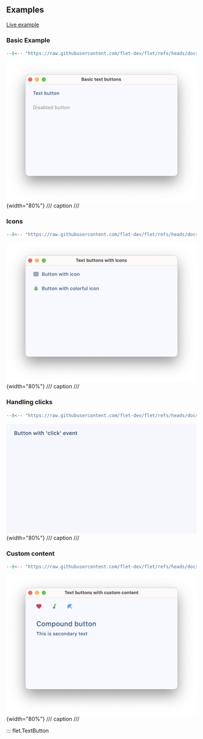 ## Examples

[Live example](https://flet-controls-gallery.fly.dev/buttons/textbutton)

### Basic Example

```python
--8<-- "https://raw.githubusercontent.com/flet-dev/flet/refs/heads/docs/sdk/python/examples/python/controls/text-button/basic.py"
```

![basic](https://raw.githubusercontent.com/flet-dev/flet/docs/sdk/python/examples/python/controls/text-button/media/basic.png){width="80%"}
/// caption
///

### Icons

```python
--8<-- "https://raw.githubusercontent.com/flet-dev/flet/refs/heads/docs/sdk/python/examples/python/controls/text-button/icons.py"
```

![icons](https://raw.githubusercontent.com/flet-dev/flet/docs/sdk/python/examples/python/controls/text-button/media/icons.png){width="80%"}
/// caption
///

### Handling clicks

```python
--8<-- "https://raw.githubusercontent.com/flet-dev/flet/refs/heads/docs/sdk/python/examples/python/controls/text-button/handling-clicks.py"
```

![handling-clicks](https://raw.githubusercontent.com/flet-dev/flet/docs/sdk/python/examples/python/controls/text-button/media/handling-clicks.gif){width="80%"}
/// caption
///

### Custom content

```python
--8<-- "https://raw.githubusercontent.com/flet-dev/flet/refs/heads/docs/sdk/python/examples/python/controls/text-button/custom-content.py"
```

![custom-content](https://raw.githubusercontent.com/flet-dev/flet/docs/sdk/python/examples/python/controls/text-button/media/custom-content.png){width="80%"}
/// caption
///

::: flet.TextButton
